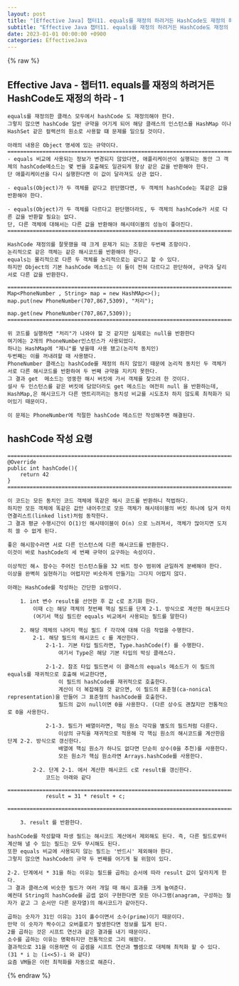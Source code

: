 ```yaml
---
layout: post
title: "[Effective Java] 챕터11. equals를 재정의 하려거든 HashCode도 재정의 하라-1"
subtitle: "Effective Java 챕터11. equals를 재정의 하려거든 HashCode도 재정의 하라-1"
date: 2023-01-01 00:00:00 +0900
categories: EffectiveJava
---
```

{% raw %}
## Effective Java - 챕터11. equals를 재정의 하려거든 HashCode도 재정의 하라 - 1  
	equals를 재정의한 클래스 모두에서 hashCode 도 재정의해야 한다.  
	그렇지 않으면 hashCode 일반 규약을 어기게 되어 해당 클래스의 인스턴스를 HashMap 이나 HashSet 같은 컬렉션의 원소로 사용할 떄 문제를 일으킬 것이다.  
  
	아래의 내용은 Object 명세에 있는 규약이다.  
	=================================================================================================================  
	- equals 비교에 사용되는 정보가 변경되지 않았다면, 애플리케이션이 실행되는 동안 그 객체의 hashCode메소드는 몇 번을 호출해도 일관되게 항상 같은 값을 반환해야 한다.  
	단 애플리케이션을 다시 실행한다면 이 값이 달라져도 상관 없다.  
  
	- equals(Object)가 두 객체를 같다고 판단했다면, 두 객체의 hashCode는 똑같은 값을 반환해야 한다.  
  
	- equals(Object)가 두 객체를 다르다고 판단했더라도, 두 객체의 hashCode가 서로 다른 값을 반환할 필요는 없다.  
	단, 다른 객체에 대해서는 다른 값을 반환해야 해시테이블의 성능이 좋아진다.  
	=================================================================================================================  
  
	HashCode 재정의를 잘못했을 때 크게 문제가 되는 조항은 두번째 조항이다.  
	논리적으로 같은 객체는 같은 해시코드를 반환해야 한다.  
	equals는 물리적으로 다른 두 객체를 논리적으로는 같다고 할 수 있다.  
	하지만 Object의 기본 hashCode 메소드는 이 둘이 전혀 다르다고 판단하여, 규약과 달리 서로 다른 값을 반환한다.  
  
	=================================================================================================================  
	Map<PhoneNumber , String> map = new HashMAp<>();  
	map.put(new PhoneNumber(707,867,5309), "처리");  
  
	map.get(new PhoneNumber(707,867,5309));  
	=================================================================================================================  
  
	위 코드를 실행하면 "처리"가 나와야 할 것 같지만 실제로는 null을 반환한다  
	여기에는 2개의 PhoneNumber인스턴스가 사용되었다.  
	하나는 HashMap에 "제니"를 넣을때 사용 됐고(논리적 동치인)  
	두번째는 이를 꺼내려할 때 사용됐다.  
	PhoneNumber 클래스는 hashCode를 재정의 하지 않았기 때문에 논리적 동치인 두 객체가 서로 다른 해시코드를 반환하여 두 번째 규약을 지키지 못한다.  
	그 결과 get  메소드는 엉뚱한 해시 버킷에 가서 객체를 찾으려 한 것이다.  
	설사 두 인스턴스를 같은 버킷에 담았더라도 get 메소드는 여전히 null 을 반환하는데, HashMap,은 해시코드가 다른 엔트리끼리는 동치성 비교를 시도조차 하지 않도록 최적화가 되어있기 때문이다.  
  
	이 문제는 PhoneNumber에 적절한 hashCode 메소드만 작성해주면 해결된다.  
  
## hashCode 작성 요령  
  
	=================================================================================================================  
	@Override  
	public int hashCode(){  
		return 42  
	}  
	=================================================================================================================  
  
	이 코드는 모든 동치인 코드 객체에 똑같은 해시 코드를 반환하니 적법하다.  
	하지만 모든 객체에 똑같은 값만 내어주므로 모든 객체가 해시테이블의 버킷 하나에 담겨 마치 연결리스트(linked list)처럼 동작한다.  
	그 결과 평균 수행시간이 O(1)인 해시테이블이 O(n) 으로 느려져서, 객체가 많아지면 도저히 쓸 수 없게 된다.  
  
	좋은 해시함수라면 서로 다른 인스턴스에 다른 해시코드를 반환한다.  
	이것이 바로 hashCode의 세 번째 규약이 요구하는 속성이다.  
  
	이상적인 해ㅅ 함수는 주어진 인스턴스들을 32 비트 정수 범위에 균일하게 분배해야 한다.  
	이상을 완벽히 실현하기는 어렵지만 비슷하게 만들기는 그다지 어렵지 않다.  
  
	아래는 HashCode를 작성하는 간단한 요령이다.  
  
		1. int 변수 result를 선언한 후 값 c로 초기화 한다.  
			이때 c는 해당 객체의 첫번째 핵심 필드를 단계 2-1. 방식으로 계산한 해시코드다  
			(여기서 핵심 필드란 equals 비교에서 사용되는 필드를 말한다)  
  
		2. 해당 객체의 나머지 핵심 필드 f 각각에 대해 다음 작업을 수행한다.  
			2-1. 해당 필드의 해시코드 c 를 계산한다.  
				2-1-1. 기본 타입 필드라면, Type.hashCode(f) 를 수행한다.  
					여기서 Type은 해당 기본 타입의 박싱 클래스다.  
  
				2-1-2. 참조 타입 필드면서 이 클래스의 equals 메소드가 이 필드의 equals를 재귀적으로 호출해 비교한다면,  
					이 필드의 hashCode를 재귀적으로 호출한다.  
					계산이 더 복잡해질 것 같으면, 이 필드의 표준형(ca-nonical representation)을 만들어 그 표준형의 hashCode를 호출한다.  
					필드의 값이 null이면 0을 사용한다. (다른 상수도 괜찮지만 전통적으로 0을 사용한다.  
  
				2-1-3. 필드가 배열이라면, 핵심 원소 각각을 별도의 필드처럼 다룬다.  
					이상의 규칙을 재귀적으로 적용해 각 핵심 원소의 해시코드를 계산한음 단계 2-2. 방식으로 갱신한다.  
					배열에 핵심 원소가 하나도 없다면 단순히 상수(0을 추천)를 사용한다.  
					모든 원소가 핵심 원소라면 Arrays.hashCode를 사용한다.  
  
			2-2. 단계 2-1. 에서 계산한 해시코드 c로 result를 갱신한다.  
				코드는 아래와 같다  
				=================================================================================================================  
				result = 31 * result + c;  
				=================================================================================================================  
  
		3. result 를 반환한다.  
  
	hashCode를 작성할때 파생 필드는 해시코드 계산에서 제외해도 된다. 즉, 다른 필드로부터 계산해 낼 수 있는 필드는 모두 무시해도 된다.  
	또한 equals 비교에 사용되지 않는 필드는 '반드시' 제외해야 한다.  
	그렇지 않으면 hashCode의 규약 두 번째를 어기게 될 위험이 있다.  
  
	2-2. 단계에서 * 31을 하는 이유는 필드를 곱하는 순서에 따라 result 값이 달라지게 한다.  
	그 결과 클래스에 비슷한 필드가 여러 개일 때 해시 효과를 크게 높여준다.  
	예컨대 String의 hashCode를 곱셉 없이 구현한다면 모든 아나그램(anagram, 구성하는 철자가 같고 그 순서만 다른 문자열)의 해시코드가 같아진다.  
  
	곱하는 숫자가 31인 이유는 31이 홀수이면서 소수(prime)이기 때문이다.  
	만약 이 숫자가 짝수이고 오버플로가 발생한다면 정보를 잃게 된다.  
	2를 곱하는 것은 시프트 연산과 같은 결과를 내기 때문이다.  
	소수를 곱하는 이유는 명확하지만 전통적으로 그리 해왔다.  
	결과적으로 31을 이용하면 이 곱셈을 시프트 연산과 뺄셈으로 대체해 최적화 할 수 있다.	(31 * i 는 (i<<5)-i 와 같다)  
	요즘 VM들은 이런 최적화를 자동으로 해준다.  

{% endraw %}
